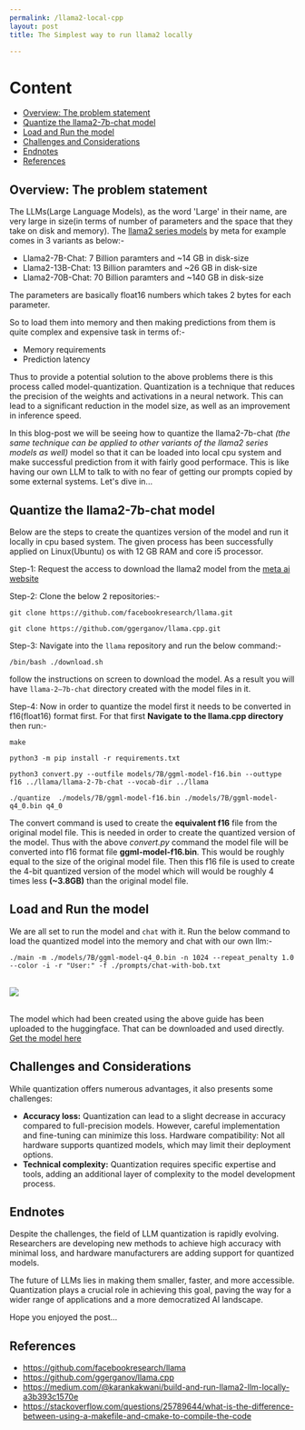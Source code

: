 ```yaml
---
permalink: /llama2-local-cpp
layout: post
title: The Simplest way to run llama2 locally

---
```


# Content

* [Overview: The problem statement](#the-problem-statement)
* [Quantize the llama2-7b-chat model](#quantize-the-llama2-7b-chat-model)
* [Load and Run the model](#load-and-run-the-model)
* [Challenges and Considerations](#challenges-and-considerations)
* [Endnotes](#endnotes)
* [References](#references)

## Overview: The problem statement
The LLMs(Large Language Models), as the word 'Large' in their name, are very large in size(in terms of number of parameters and the space that they take on disk and memory). The [llama2 series models](https://github.com/facebookresearch/llama) by meta for example comes in 3 variants as below:-

- Llama2-7B-Chat: 7 Billion paramters and ~14 GB in disk-size
- Llama2-13B-Chat: 13 Billion paramters and ~26 GB in disk-size
- Llama2-70B-Chat: 70 Billion paramters and ~140 GB in disk-size

The parameters are basically float16 numbers which takes 2 bytes for each parameter.

So to load them into memory and then making predictions from them is quite complex and expensive task in terms of:-
- Memory requirements
- Prediction latency

Thus to provide a potential solution to the above problems there is this process called model-quantization. Quantization is a technique that reduces the precision of the weights and activations in a neural network. This can lead to a significant reduction in the model size, as well as an improvement in inference speed.

In this blog-post we will be seeing how to quantize the llama2-7b-chat *(the same technique can be applied to other variants of the llama2 series models as well)* model so that it can be loaded into local cpu system and make successful prediction from it with fairly good performace. This is like having our own LLM to talk to with no fear of getting our prompts copied by some external systems. Let's dive in...

## Quantize the llama2-7b-chat model
Below are the steps to create the quantizes version of the model and run it locally in cpu based system. The given process has been successfully applied on Linux(Ubuntu) os with 12 GB RAM and core i5 processor.

Step-1: Request the access to download the llama2 model from the [meta ai website](https://ai.meta.com/resources/models-and-libraries/llama-downloads/)

Step-2: Clone the below 2 repositories:-

`git clone https://github.com/facebookresearch/llama.git`

`git clone https://github.com/ggerganov/llama.cpp.git`

Step-3: Navigate into the `llama` repository and run the below command:-

`/bin/bash ./download.sh`

follow the instructions on screen to download the model. As a result you will have `llama-2–7b-chat` directory created with the model files in it.

Step-4: Now in order to quantize the model first it needs to be converted in f16(float16) format first. For that first **Navigate to the llama.cpp directory** then run:-

`make`

`python3 -m pip install -r requirements.txt`

`python3 convert.py --outfile models/7B/ggml-model-f16.bin --outtype f16 ../llama/llama-2-7b-chat --vocab-dir ../llama`

`./quantize  ./models/7B/ggml-model-f16.bin ./models/7B/ggml-model-q4_0.bin q4_0`

The convert command is used to create the **equivalent f16** file from the original model file. This is needed in order to create the quantized version of the model. Thus with the above *convert.py* command the model file will be converted into f16 format file **ggml-model-f16.bin**. This would be roughly equal to the size of the original model file. Then this f16 file is used to create the 4-bit quantized version of the model which will would be roughly 4 times less **(~3.8GB)** than the original model file.

## Load and Run the model
We are all set to run the model and `chat` with it. Run the below command to load the quantized model into the memory and chat with our own llm:-

`./main -m ./models/7B/ggml-model-q4_0.bin -n 1024 --repeat_penalty 1.0 --color -i -r "User:" -f ./prompts/chat-with-bob.txt`

<br>
<div class="imgcap">
<img src="/assets/images/blog_llm-finetuning-lora/llm-local-1.png">
</div>
<br>

The model which had been created using the above guide has been uploaded to the huggingface. That can be downloaded and used directly. [Get the model here](https://huggingface.co/amanpreetsingh459/llama-2-7b-chat_q4_quantized_cpp)

## Challenges and Considerations
While quantization offers numerous advantages, it also presents some challenges:

- **Accuracy loss:** Quantization can lead to a slight decrease in accuracy compared to full-precision models. However, careful implementation and fine-tuning can minimize this loss.
Hardware compatibility: Not all hardware supports quantized models, which may limit their deployment options.
- **Technical complexity:** Quantization requires specific expertise and tools, adding an additional layer of complexity to the model development process.

## Endnotes
Despite the challenges, the field of LLM quantization is rapidly evolving. Researchers are developing new methods to achieve high accuracy with minimal loss, and hardware manufacturers are adding support for quantized models.

The future of LLMs lies in making them smaller, faster, and more accessible. Quantization plays a crucial role in achieving this goal, paving the way for a wider range of applications and a more democratized AI landscape.

Hope you enjoyed the post...

## References
* https://github.com/facebookresearch/llama
* https://github.com/ggerganov/llama.cpp
* https://medium.com/@karankakwani/build-and-run-llama2-llm-locally-a3b393c1570e
* https://stackoverflow.com/questions/25789644/what-is-the-difference-between-using-a-makefile-and-cmake-to-compile-the-code


```python

```
